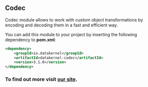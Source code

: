 ## Codec

Codec module allows to work with custom object transformations by encoding and decoding them in a fast and efficient way. 

You can add this module to your project by inserting the following dependency to **pom.xml**:
```xml
<dependency>
    <groupId>io.datakernel</groupId>
    <artifactId>datakernel-codec</artifactId>
    <version>3.1.0</version>
</dependency>
```

### To find out more visit [our site](https://datakernel.io/docs/core/codec.html).
 
